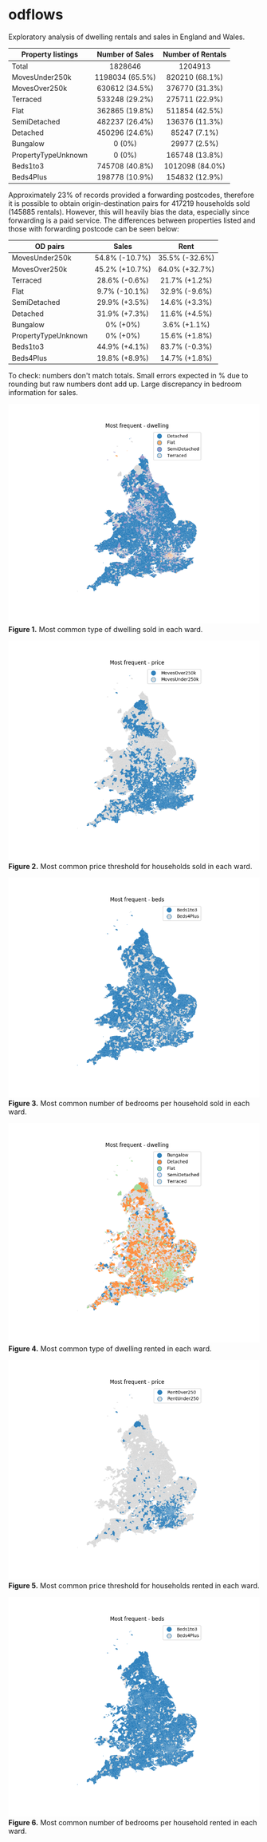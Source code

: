 # odflows

Exploratory analysis of dwelling rentals and sales in England and Wales.

|Property listings  |Number of Sales  |Number of Rentals| 
|-------------------|:---------------:|:---------------:| 
|Total              | 1828646         |  1204913        | 
|MovesUnder250k     | 1198034 (65.5%) |   820210 (68.1%)|
|MovesOver250k      |  630612 (34.5%) |   376770 (31.3%)|
|Terraced           |  533248 (29.2%) |   275711 (22.9%)|
|Flat               |  362865 (19.8%) |   511854 (42.5%)|
|SemiDetached       |  482237 (26.4%) |   136376 (11.3%)|
|Detached           |  450296 (24.6%) |    85247 (7.1%) |
|Bungalow           |       0 (0%)    |    29977 (2.5%) |
|PropertyTypeUnknown|       0 (0%)    |   165748 (13.8%)|
|Beds1to3           |  745708 (40.8%) |  1012098 (84.0%)|
|Beds4Plus          |  198778 (10.9%) |   154832 (12.9%)|

Approximately 23% of records provided a forwarding postcodes, therefore it is possible to obtain origin-destination pairs for 417219 households sold (145885 rentals). However, this will heavily bias the data, especially since forwarding is a paid service. The differences between properties listed and those with forwarding postcode can be seen below:

| OD pairs          | Sales          | Rent           |
|-------------------|:--------------:|:--------------:|
|MovesUnder250k     | 54.8% (-10.7%) | 35.5% (-32.6%) | 
|MovesOver250k      | 45.2% (+10.7%) | 64.0% (+32.7%) | 
|Terraced           | 28.6% (-0.6%)  | 21.7% (+1.2%)  | 
|Flat               |  9.7% (-10.1%) | 32.9% (-9.6%)  | 
|SemiDetached       | 29.9% (+3.5%)  | 14.6% (+3.3%)  |
|Detached           | 31.9% (+7.3%)  | 11.6% (+4.5%)  |
|Bungalow           |    0% (+0%)    |  3.6% (+1.1%)  |
|PropertyTypeUnknown|    0% (+0%)    | 15.6% (+1.8%)  |
|Beds1to3           | 44.9% (+4.1%)  | 83.7% (-0.3%)  |
|Beds4Plus          | 19.8% (+8.9%)  | 14.7% (+1.8%)  |

To check: numbers don't match totals. Small errors expected in % due to rounding but raw numbers dont add up. Large discrepancy in bedroom information for sales.

![sales_dwelling](img/sales_category_dwelling.png)    
**Figure 1.** Most common type of dwelling sold in each ward.

![sales_price](img/sales_category_price.png)    
**Figure 2.** Most common price threshold for households sold in each ward.

![sales_beds](img/sales_category_beds.png)    
**Figure 3.** Most common number of bedrooms per household sold in each ward.

![rentals_dwelling](img/rentals_category_dwelling.png)    
**Figure 4.** Most common type of dwelling rented in each ward.

![rentals_price](img/rentals_category_price.png)    
**Figure 5.** Most common price threshold for households rented in each ward.

![rentals_beds](img/rentals_category_beds.png)    
**Figure 6.** Most common number of bedrooms per household rented in each ward.
